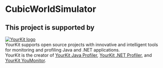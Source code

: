 # CubicWorldSimulator

## This project is supported by    
[![YourKit logo](https://www.yourkit.com/images/yklogo.png)](https://www.yourkit.com/)                          
YourKit supports open source projects with innovative and intelligent tools
for monitoring and profiling Java and .NET applications.  
YourKit is the creator of [YourKit Java Profiler](https://www.yourkit.com/java/profiler/),
[YourKit .NET Profiler](https://www.yourkit.com/.net/profiler/),
and [YourKit YouMonitor](https://www.yourkit.com/youmonitor/).

